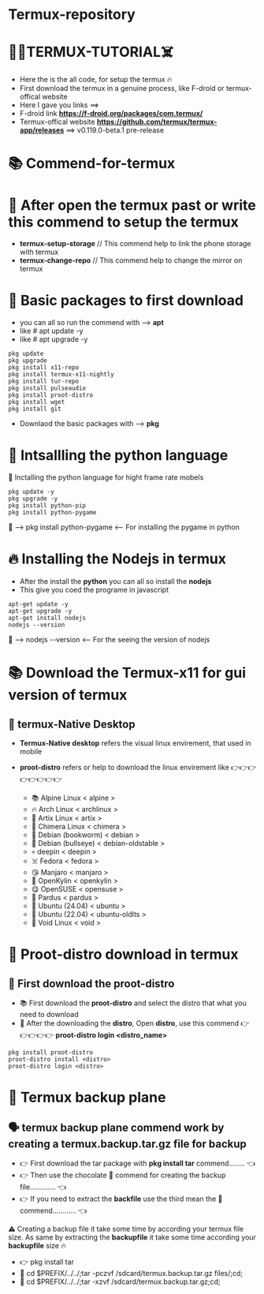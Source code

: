 # Termux-repository

# 🥵🔥TERMUX-TUTORIAL☠️

* Here the is the all code, for setup the termux 🔥
* First download the termux in a genuine process, like F-droid or termux-offical website
* Here I gave you links ==> 
* F-droid link **https://f-droid.org/packages/com.termux/**
* Termux-offical website **https://github.com/termux/termux-app/releases** ==> v0.119.0-beta.1 pre-release

# 📚 Commend-for-termux

# 🌸 After open the termux past or write this commend to setup the termux
* **termux-setup-storage** // This commend help to link the phone storage with termux
* **termux-change-repo** // This commend help to change the mirror on termux

# 🏁 Basic packages to first download 
* you can all so run the commend with --> **apt**
* like # apt update -y
* like # apt upgrade -y 
```
pkg update
pkg upgrade
pkg install x11-repo
pkg install termux-x11-nightly
pkg install tur-repo
pkg install pulseaudio
pkg install proot-distro
pkg install wget
pkg install git
```
* Downlaod the basic packages with --> **pkg**

# 🐍 Intsallling the python language
🌸 Inctalling the python language for hight frame rate mobels

```
pkg update -y
pkg upgrade -y 
pkg install python-pip
pkg install python-pygame 
```
👀 --> pkg install python-pygame <-- For installing the pygame in python 

# 🔥 Installing the **Nodejs** in termux 
* After the install the **python** you can all so install the **nodejs**
* This give you coed the programe in javascript 
```
apt-get update -y
apt-get upgrade -y
apt-get install nodejs
nodejs --version 
```
👀 --> nodejs --version <-- For the seeing the version of nodejs

# 📚 Download the Termux-x11 for gui version of termux
 
## 🥵 termux-Native Desktop
* **Termux-Native desktop** refers the visual linux envirement, that used in mobile
* **proot-distro** refers or help to download the linux envirement like 👉👉👉👉👉👉👉👉

  * 📚 Alpine Linux < alpine >
  * 🔥 Arch Linux < archlinux >
  * 🥵 Artix Linux < artix >
  * 💯 Chimera Linux < chimera >
  * 🤝 Debian (bookworm) < debian >
  * 🍫 Debian (bullseye) < debian-oldstable >
  * 💀 deepin < deepin >
  * ☠️ Fedora < fedora >
  * 😘 Manjaro < manjaro >
  * 🤤 OpenKylin < openkylin >
  * 😋 OpenSUSE < opensuse >
  * 🥴 Pardus < pardus >
  * 🐍 Ubuntu (24.04) < ubuntu >
  * 🌝 Ubuntu (22.04) < ubuntu-oldlts >
  * 🤖 Void Linux < void >

# 🤖 Proot-distro download in termux
## 🌸 First download the **proot-distro**

* 📚 First download the **proot-distro** and select the distro that what you need to download
* 👀 After the downloading the **distro**, Open **distro**, use this commend 👉👉👉👉👉 **proot-distro login <distro_name>**
```
pkg install proot-distro
proot-distro install <distro>
proot-distro login <distro>
```
# 🧏 Termux backup plane
## 🗣️ termux backup plane commend work by creating a **termux.backup.tar.gz** file for backup 

* 👉 First download the tar package with **pkg install tar** commend........ 👈
* 👉 Then use the chocolate 🍫 commend for creating the backup file............. 👈
* 👉 If you need to extract the **backfile** use the third mean the 👀 commend............ 👈

⚠️ Creating a backup file it take some time by according your termux file size. As same by extracting the **backupfile** it take some time according your **backupfile** size 🔥

* 👉 pkg install tar 
* 🍫 cd $PREFIX/../../;tar -pczvf /sdcard/termux.backup.tar.gz files/;cd;
* 👀 cd $PREFIX/../../;tar -xzvf /sdcard/termux.backup.tar.gz;cd;
 
 
